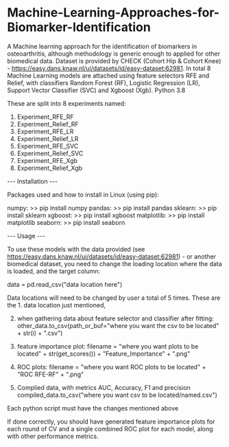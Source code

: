 # Machine-Learning-Approaches-for-Biomarker-Identification
A Machine learning approach for the identification of biomarkers in osteoarthritis, although methodology is generic enough to applied for other biomedical data. Dataset is provided by CHECK (Cohort Hip &amp; Cohort Knee) - https://easy.dans.knaw.nl/ui/datasets/id/easy-dataset:62981.  In total 8 Machine Learning models are attached using feature selectors RFE and Relief, with classifiers Random Forest (RF), Logistic Regression (LR), Support Vector Classifier (SVC) and Xgboost (Xgb). Python 3.8

These are split into 8 experiments named:

1. Experiment_RFE_RF
2. Experiment_Relief_RF
3. Experiment_RFE_LR
4. Experiment_Relief_LR
5. Experiment_RFE_SVC
6. Experiment_Relief_SVC
7. Experiment_RFE_Xgb
8. Experiment_Relief_Xgb


--- Installation ---

Packages used and how to install in Linux (using pip):

numpy: 
	>> pip install numpy
pandas:
	>> pip install pandas
sklearn:
	>>  pip install sklearn
xgboost:
	>>  pip install xgboost
matplotlib:
	>>  pip install matplotlib
seaborn:
	>>  pip install seaborn

--- Usage ---

To use these models with the data provided (see https://easy.dans.knaw.nl/ui/datasets/id/easy-dataset:62981) - or another biomedical dataset, you need to change the loading location where the data is loaded, and the target column:

data = pd.read_csv("data location here")



Data locations will need to be changed by user a total of 5 times. These are the 1. data location just mentioned,

2. when gathering data about feature selector and classifier after fitting:
other_data.to_csv(path_or_buf="where you want the csv to be located" + str(i) + ".csv")

3. feature importance plot:
filename = "where you want plots to be located" + str(get_scores()) + "Feature_Importance" + ".png"

4. ROC plots:
filename = "where you want ROC plots to be located" + "ROC RFE-RF" + ".png"

5. Complied data, with metrics AUC, Accuracy, F1 and precision
compiled_data.to_csv("where you want csv to be located/named.csv")

Each python script must have the changes mentioned above

If done correctly, you should have generated feature importance plots for each round of CV and a single combined ROC plot for each model, along with other performance metrics.     
